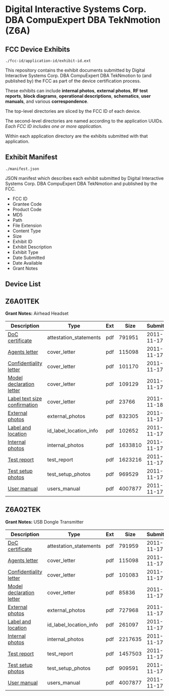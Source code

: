 # Digital Interactive Systems Corp. DBA CompuExpert DBA TekNmotion (Z6A)
## FCC Device Exhibits

```
./fcc-id/application-id/exhibit-id.ext
```

This repository contains the exhibit documents submitted by Digital Interactive Systems Corp. DBA CompuExpert DBA TekNmotion to (and published by) the FCC as part of the device certification process.

These exhibits can include **internal photos**, **external photos**, **RF test reports**, **block diagrams**, **operational descriptions**, **schematics**, **user manuals**, and various **correspondence**.

The top-level directories are sliced by the FCC ID of each device.

The second-level directories are named according to the application UUIDs. *Each FCC ID includes one or more application.*

Within each application directory are the exhibits submitted with that application. 

## Exhibit Manifest

```
./manifest.json
```

JSON manifest which describes each exhibit submitted by Digital Interactive Systems Corp. DBA CompuExpert DBA TekNmotion and published by the FCC.

- FCC ID
- Grantee Code
- Product Code
- MD5
- Path
- File Extension
- Content Type
- Size
- Exhibit ID
- Exhibit Description
- Exhibit Type
- Date Submitted
- Date Available
- Grant Notes

## Device List
## Z6A01TEK
**Grant Notes:** Airhead Headset

| Description | Type | Ext | Size | Submitted | Available |
| ----------- | ---- | --- | ---- | --------- | --------- |
| [DoC certificate](Z6A01TEK/83b68aa2e417e912415a9f4d8bf1f5d2/1583183.pdf) | attestation_statements | pdf | 791951 | 2011-11-17 | 2011-11-18 |
| [Agents letter](Z6A01TEK/83b68aa2e417e912415a9f4d8bf1f5d2/1583177.pdf) | cover_letter | pdf | 115098 | 2011-11-17 | 2011-11-18 |
| [Confidentiality letter](Z6A01TEK/83b68aa2e417e912415a9f4d8bf1f5d2/1583193.pdf) | cover_letter | pdf | 101170 | 2011-11-17 | 2011-11-18 |
| [Model declaration letter](Z6A01TEK/83b68aa2e417e912415a9f4d8bf1f5d2/1583194.pdf) | cover_letter | pdf | 109129 | 2011-11-17 | 2011-11-18 |
| [Label text size confirmation](Z6A01TEK/83b68aa2e417e912415a9f4d8bf1f5d2/1583446.pdf) | cover_letter | pdf | 23766 | 2011-11-18 | 2011-11-18 |
| [External photos](Z6A01TEK/83b68aa2e417e912415a9f4d8bf1f5d2/1583184.pdf) | external_photos | pdf | 832305 | 2011-11-17 | 2011-11-18 |
| [Label and location](Z6A01TEK/83b68aa2e417e912415a9f4d8bf1f5d2/1583182.pdf) | id_label_location_info | pdf | 102652 | 2011-11-17 | 2011-11-18 |
| [Internal photos](Z6A01TEK/83b68aa2e417e912415a9f4d8bf1f5d2/1583190.pdf) | internal_photos | pdf | 1633810 | 2011-11-17 | 2011-11-18 |
| [Test report](Z6A01TEK/83b68aa2e417e912415a9f4d8bf1f5d2/1583187.pdf) | test_report | pdf | 1623216 | 2011-11-17 | 2011-11-18 |
| [Test setup photos](Z6A01TEK/83b68aa2e417e912415a9f4d8bf1f5d2/1583188.pdf) | test_setup_photos | pdf | 969529 | 2011-11-17 | 2011-11-18 |
| [User manual](Z6A01TEK/83b68aa2e417e912415a9f4d8bf1f5d2/1583174.pdf) | users_manual | pdf | 4007877 | 2011-11-17 | 2011-11-18 |
## Z6A02TEK
**Grant Notes:** USB Dongle Transmitter

| Description | Type | Ext | Size | Submitted | Available |
| ----------- | ---- | --- | ---- | --------- | --------- |
| [DoC certificate](Z6A02TEK/7ba2578b00fc7f87ddc92f62171e8fb4/1583168.pdf) | attestation_statements | pdf | 791959 | 2011-11-17 | 2011-11-18 |
| [Agents letter](Z6A02TEK/7ba2578b00fc7f87ddc92f62171e8fb4/1583177.pdf) | cover_letter | pdf | 115098 | 2011-11-17 | 2011-11-18 |
| [Confidentiality letter](Z6A02TEK/7ba2578b00fc7f87ddc92f62171e8fb4/1583178.pdf) | cover_letter | pdf | 101083 | 2011-11-17 | 2011-11-18 |
| [Model declaration letter](Z6A02TEK/7ba2578b00fc7f87ddc92f62171e8fb4/1583179.pdf) | cover_letter | pdf | 85836 | 2011-11-17 | 2011-11-18 |
| [External photos](Z6A02TEK/7ba2578b00fc7f87ddc92f62171e8fb4/1583169.pdf) | external_photos | pdf | 727968 | 2011-11-17 | 2011-11-18 |
| [Label and location](Z6A02TEK/7ba2578b00fc7f87ddc92f62171e8fb4/1583167.pdf) | id_label_location_info | pdf | 261097 | 2011-11-17 | 2011-11-18 |
| [Internal photos](Z6A02TEK/7ba2578b00fc7f87ddc92f62171e8fb4/1583175.pdf) | internal_photos | pdf | 2217635 | 2011-11-17 | 2011-11-18 |
| [Test report](Z6A02TEK/7ba2578b00fc7f87ddc92f62171e8fb4/1583172.pdf) | test_report | pdf | 1457503 | 2011-11-17 | 2011-11-18 |
| [Test setup photos](Z6A02TEK/7ba2578b00fc7f87ddc92f62171e8fb4/1583173.pdf) | test_setup_photos | pdf | 909591 | 2011-11-17 | 2011-11-18 |
| [User manual](Z6A02TEK/7ba2578b00fc7f87ddc92f62171e8fb4/1583174.pdf) | users_manual | pdf | 4007877 | 2011-11-17 | 2011-11-18 |
